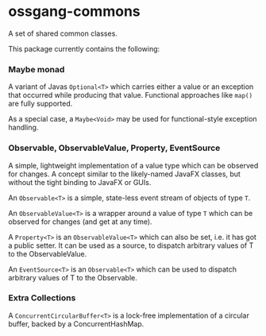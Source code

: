 # ossgang-commons
A set of shared common classes.

This package currently contains the following:

### Maybe monad
A variant of Javas ``Optional<T>`` which carries either a value or an
exception that occurred while producing that value. Functional approaches
like ``map()`` are fully supported.

As a special case, a ``Maybe<Void>`` may be used for functional-style
exception handling.

### Observable, ObservableValue, Property, EventSource
A simple, lightweight implementation of a value type which can be observed
for changes. A concept similar to the likely-named JavaFX classes, but
without the tight binding to JavaFX or GUIs.

An ``Observable<T>`` is a simple, state-less event stream of objects of
type ``T``.

An ``ObservableValue<T>`` is a wrapper around a value of type ``T`` which
can be observed for changes (and get at any time).

A ``Property<T>`` is an ``ObservableValue<T>`` which can also be set,
i.e. it has got a public setter. It can be used as a source, to dispatch
arbitrary values of T to the ObservableValue.

An ``EventSource<T>`` is an ``Observable<T>`` which can be used to dispatch
arbitrary values of T to the Observable.

### Extra Collections

A ``ConcurrentCircularBuffer<T>`` is a lock-free implementation of a circular
buffer, backed by a ConcurrentHashMap.

